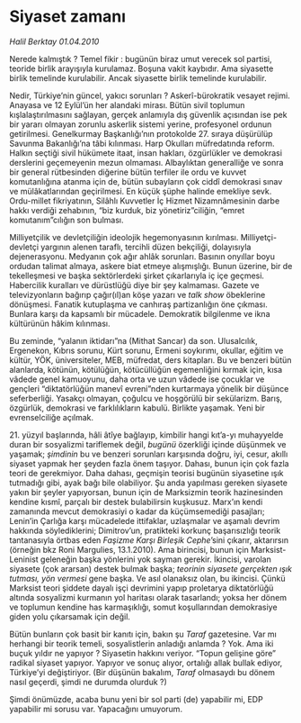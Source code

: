 # Siyaset zamanı

*Halil Berktay 01.04.2010*

<div class="yazi"><p>Nerede kalmıştık ? Temel fikir : bugünün biraz umut verecek sol partisi, teoride birlik arayışıyla kurulamaz. Boşuna vakit kaybıdır. Ama siyasette birlik temelinde kurulabilir. Ancak siyasette birlik temelinde kurulabilir.</p>
<p>Nedir, Türkiye’nin güncel, yakıcı sorunları ? Askerî-bürokratik vesayet rejimi. Anayasa ve 12 Eylül’ün her alandaki mirası. Bütün sivil toplumun kışlalaştırılmasını sağlayan, gerçek anlamıyla dış güvenlik açısından ise pek bir yararı olmayan zorunlu askerlik sistemi yerine, profesyonel ordunun getirilmesi. Genelkurmay Başkanlığı’nın protokolde 27. sıraya düşürülüp Savunma Bakanlığı’na tâbi kılınması. Harp Okulları müfredatında reform. Halkın seçtiği sivil hükümete itaat, insan hakları, özgürlükler ve demokrasi derslerini geçemeyenin mezun olmaması. Albaylıktan generalliğe ve sonra bir general rütbesinden diğerine bütün terfiler ile ordu ve kuvvet komutanlığına atanma için de, bütün subayların çok ciddî demokrasi sınav ve mülâkatlarından geçirilmesi. En küçük şüphe halinde emekliye sevk. Ordu-millet fikriyatının, Silâhlı Kuvvetler İç Hizmet Nizamnâmesinin darbe hakkı verdiği zehabının, “biz kurduk, biz yönetiriz”ciliğin, “emret komutanım”cılığın son bulması. </p>
<p>Milliyetçilik ve devletçiliğin ideolojik hegemonyasının kırılması. Milliyetçi-devletçi yargının alenen taraflı, tercihli düzen bekçiliği, dolayısıyla dejenerasyonu. Medyanın çok ağır ahlâk sorunları. Basının onyıllar boyu ordudan talimat almaya, askere biat etmeye alışmışlığı. Bunun üzerine, bir de tekelleşmesi ve başka sektörlerdeki şirket çıkarlarıyla iç içe geçmesi. Habercilik kuralları ve dürüstlüğü diye bir şey kalmaması. Gazete ve televizyonların bağırıp çağır(ıl)an köşe yazarı ve <i>talk show</i> öbeklerine dönüşmesi. Fanatik kutuplaşma ve canhıraş partizanlığın öne çıkması. Bunlara karşı da kapsamlı bir mücadele. Demokratik bilgilenme ve ikna kültürünün hâkim kılınması.</p>
<p>Bu zeminde, “yalanın iktidarı”na (Mithat Sancar) da son. Ulusalcılık, Ergenekon, Kıbrıs sorunu, Kürt sorunu, Ermeni soykırımı, okullar, eğitim ve kültür, YÖK, üniversiteler, MEB, müfredat, ders kitapları. Bu ve benzeri bütün alanlarda, kötünün, kötülüğün, kötücüllüğün egemenliğini kırmak için, kısa vâdede genel kamuoyunu, daha orta ve uzun vâdede ise çocuklar ve gençleri “diktatörlüğün manevî evreni”nden kurtarmaya yönelik bir düşünce seferberliği. Yasakçı olmayan, çoğulcu ve hoşgörülü bir sekülarizm. Barış, özgürlük, demokrasi ve farklılıkların kabulü. Birlikte yaşamak. Yeni bir evrenselciliğe açılmak.</p>
<p>21. yüzyıl başlarında, hâli âtîye bağlayıp, kimbilir hangi kıt’a-yı muhayyelde duran bir sosyalizmi tariflemek değil, <i>bugünü</i> özerkliği içinde düşünmek ve yaşamak; <i>şimdinin</i> bu ve benzeri sorunları karşısında doğru, iyi, cesur, akıllı siyaset yapmak her şeyden fazla önem taşıyor. Dahası, bunun için çok fazla teori de gerekmiyor. Daha dahası, geçmişin teorisi bugünün siyasetine ışık tutmadığı gibi, ayak bağı bile olabiliyor. Şu anda yapılması gereken siyasete yakın bir şeyler yapıyorsan, bunun için de Marksizmin teorik hazinesinden kendine kısmî, parçalı bir destek bulabilirsin kuşkusuz. Marx’ın kendi zamanında mevcut demokrasiyi o kadar da küçümsemediği pasajları; Lenin’in Çarlığa karşı mücadelede ittifaklar, uzlaşmalar ve aşamalı devrim hakkında söylediklerini; Dimitrov’un, pratikteki korkunç başarısızlığı teorik tantanasıyla örtbas eden <i>Faşizme Karşı Birleşik Cephe</i>’sini çıkarır, aktarırsın (örneğin bkz Roni Margulies, 13.1.2010). Ama birincisi, bunun için Marksist-Leninist geleneğin başka yönlerini yok sayman gerekir. İkincisi, varolan siyasete (çok ararsan) destek bulmak başka; <i>teorinin siyasete gerçekten ışık tutması, yön vermesi</i> gene başka. Ve asıl olanaksız olan, bu ikincisi. Çünkü Marksist teori şiddete dayalı işçi devrimini yapıp proletarya diktatörlüğü altında sosyalizmi kurmanın yol haritası olarak tasarlandı; yoksa her dönem ve toplumun kendine has karmaşıklığı, somut koşullarından demokrasiye giden yolu çıkarsamak için değil. </p>
<p>Bütün bunların çok basit bir kanıtı için, bakın şu <i>Taraf</i> gazetesine. Var mı herhangi bir teorik temeli, sosyalistlerin anladığı anlamda ? Yok. Ama iki buçuk yıldır ne yapıyor ? Siyasetin hakkını veriyor. “Topun gelişine göre” radikal siyaset yapıyor. Yapıyor ve sonuç alıyor, ortalığı allak bullak ediyor, Türkiye’yi değiştiriyor. (Bir düşünün bakalım, <i>Taraf</i> olmasaydı bu dönem nasıl geçerdi, şimdi ne durumda olurduk ?) </p>
<p>Şimdi önümüzde, acaba bunu yeni bir sol parti (de) yapabilir mi, EDP yapabilir mi sorusu var. Yapacağını umuyorum.</p></div>
